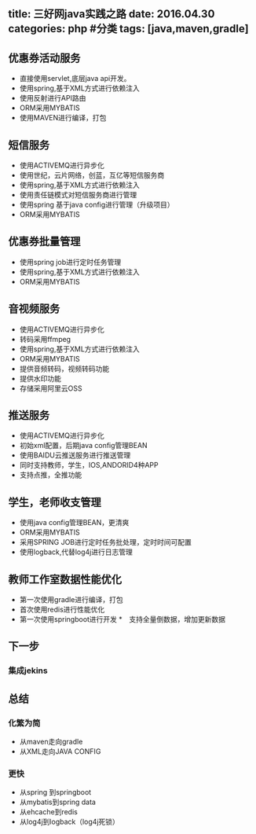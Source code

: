 title: 三好网java实践之路
date: 2016.04.30
categories: php #分类
tags: [java,maven,gradle]
---

## 优惠券活动服务
* 直接使用servlet,底层java api开发。
* 使用spring,基于XML方式进行依赖注入
* 使用反射进行API路由
* ORM采用MYBATIS
* 使用MAVEN进行编译，打包

## 短信服务
* 使用ACTIVEMQ进行异步化
* 使用世纪，云片网络，创蓝，互亿等短信服务商
* 使用spring,基于XML方式进行依赖注入
* 使用责任链模式对短信服务商进行管理
* 使用spring 基于java config进行管理（升级项目）
* ORM采用MYBATIS

## 优惠券批量管理
* 使用spring job进行定时任务管理
* 使用spring,基于XML方式进行依赖注入
* ORM采用MYBATIS

## 音视频服务
* 使用ACTIVEMQ进行异步化
* 转码采用ffmpeg
* 使用spring,基于XML方式进行依赖注入
* ORM采用MYBATIS
* 提供音频转码，视频转码功能
* 提供水印功能
* 存储采用阿里云OSS

## 推送服务
* 使用ACTIVEMQ进行异步化
* 初始xml配置，后期java config管理BEAN
* 使用BAIDU云推送服务进行推送管理
* 同时支持教师，学生，IOS,ANDORID4种APP
* 支持点推，全推功能

## 学生，老师收支管理
* 使用java config管理BEAN，更清爽
* ORM采用MYBATIS
* 采用SPRING JOB进行定时任务批处理，定时时间可配置
* 使用logback,代替log4j进行日志管理

## 教师工作室数据性能优化
* 第一次使用gradle进行编译，打包
* 首次使用redis进行性能优化
* 第一次使用springboot进行开发
*　支持全量倒数据，增加更新数据

## 下一步
### 集成jekins

## 总结
### 化繁为简
* 从maven走向gradle
* 从XML走向JAVA CONFIG

### 更快
* 从spring 到springboot
* 从mybatis到spring data
* 从ehcache到redis
* 从log4j到logback（log4j死锁）


